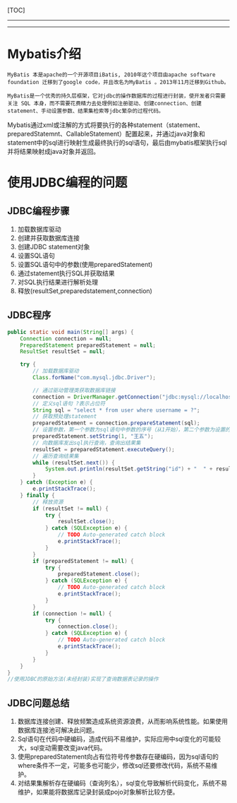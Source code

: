 [TOC]

---

---

# Mybatis介绍

 	MyBatis 本是apache的一个开源项目iBatis, 2010年这个项目由apache software foundation 迁移到了google code，并且改名为MyBatis 。2013年11月迁移到Github。

 	MyBatis是一个优秀的持久层框架，它对jdbc的操作数据库的过程进行封装，使开发者只需要关注 SQL 本身，而不需要花费精力去处理例如注册驱动、创建connection、创建statement、手动设置参数、结果集检索等jdbc繁杂的过程代码。

Mybatis通过xml或注解的方式将要执行的各种statement（statement、preparedStatemnt、CallableStatement）配置起来，并通过java对象和statement中的sql进行映射生成最终执行的sql语句，最后由mybatis框架执行sql并将结果映射成java对象并返回。

# 使用JDBC编程的问题

## JDBC编程步骤

1. 加载数据库驱动
2. 创建并获取数据库连接
3. 创建JDBC statement对象
4. 设置SQL语句
5. 设置SQL语句中的参数(使用preparedStatement)
6. 通过statement执行SQL并获取结果
7. 对SQL执行结果进行解析处理
8. 释放(resultSet,preparedstatement,connection)

## JDBC程序

```java
public static void main(String[] args) {
	Connection connection = null;
	PreparedStatement preparedStatement = null;
	ResultSet resultSet = null;

	try {
		// 加载数据库驱动
		Class.forName("com.mysql.jdbc.Driver");

		// 通过驱动管理类获取数据库链接
		connection = DriverManager.getConnection("jdbc:mysql://localhost:3306/mybatis?characterEncoding=utf-8", "root", "root");
		// 定义sql语句 ?表示占位符
		String sql = "select * from user where username = ?";
		// 获取预处理statement
		preparedStatement = connection.prepareStatement(sql);
		// 设置参数，第一个参数为sql语句中参数的序号（从1开始），第二个参数为设置的参数值
		preparedStatement.setString(1, "王五");
		// 向数据库发出sql执行查询，查询出结果集
		resultSet = preparedStatement.executeQuery();
		// 遍历查询结果集
		while (resultSet.next()) {
			System.out.println(resultSet.getString("id") + "  " + resultSet.getString("username"));
		}
	} catch (Exception e) {
		e.printStackTrace();
	} finally {
		// 释放资源
		if (resultSet != null) {
			try {
				resultSet.close();
			} catch (SQLException e) {
				// TODO Auto-generated catch block
				e.printStackTrace();
			}
		}
		if (preparedStatement != null) {
			try {
				preparedStatement.close();
			} catch (SQLException e) {
				// TODO Auto-generated catch block
				e.printStackTrace();
			}
		}
		if (connection != null) {
			try {
				connection.close();
			} catch (SQLException e) {
				// TODO Auto-generated catch block
				e.printStackTrace();
			}
		}
	}
}
//使用JDBC的原始方法(未经封装)实现了查询数据表记录的操作
```

## JDBC问题总结

1. 数据库连接创建、释放频繁造成系统资源浪费，从而影响系统性能。如果使用数据库连接池可解决此问题。
2. Sql语句在代码中硬编码，造成代码不易维护，实际应用中sql变化的可能较大，sql变动需要改变java代码。
3. 使用preparedStatement向占有位符号传参数存在硬编码，因为sql语句的where条件不一定，可能多也可能少，修改sql还要修改代码，系统不易维护。
4. 对结果集解析存在硬编码（查询列名），sql变化导致解析代码变化，系统不易维护，如果能将数据库记录封装成pojo对象解析比较方便。